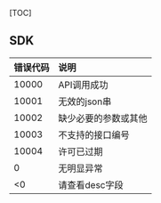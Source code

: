 [TOC]
## SDK
| 错误代码  | 说明         |   
|:------|:-----------|   
| 10000 | API调用成功    |   
| 10001 | 无效的json串   |   
| 10002 | 缺少必要的参数或其他 |   
| 10003 | 不支持的接口编号   |   
| 10004 | 许可已过期      |   
| 0     | 无明显异常      |   
| <0    | 请查看desc字段  |   